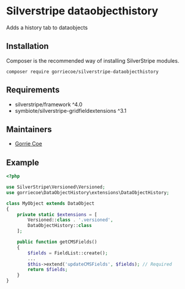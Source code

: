 # Silverstripe dataobjecthistory
Adds a history tab to dataobjects

## Installation
Composer is the recommended way of installing SilverStripe modules.
```
composer require gorriecoe/silverstripe-dataobjecthistory
```

## Requirements

- silverstripe/framework ^4.0
- symbiote/silverstripe-gridfieldextensions ^3.1

## Maintainers

- [Gorrie Coe](https://github.com/gorriecoe)

## Example

```php
<?php

use SilverStripe\Versioned\Versioned;
use gorriecoe\DataObjectHistory\extensions\DataObjectHistory;

class MyObject extends DataObject
{
    private static $extensions = [
        Versioned::class . '.versioned',
        DataObjectHistory::class
    ];

    public function getCMSFields()
    {
        $fields = FieldList::create();
        ...
        $this->extend('updateCMSFields', $fields); // Required
        return $fields;
    }
}
```
